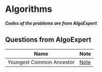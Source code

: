 # Algorithms
###### ***Codes of the problems are from AlgoExpert***
## Questions from AlgoExpert 
Name                       | Note
---------------------------|------
 Youngest Common Ancestor  |[Note](https://github.com/jinmountain/Algorithms/blob/master/algoExpert/youngestCommonAncestor/youngestCommonAncestor.py)
